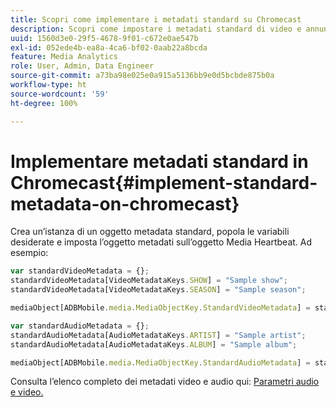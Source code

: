 ```yaml
---
title: Scopri come implementare i metadati standard su Chromecast
description: Scopri come impostare i metadati standard di video e annunci su Chromecast.
uuid: 1560d3e0-29f5-4678-9f01-c672e0ae547b
exl-id: 052ede4b-ea8a-4ca6-bf02-0aab22a8bcda
feature: Media Analytics
role: User, Admin, Data Engineer
source-git-commit: a73ba98e025e0a915a5136bb9e0d5bcbde875b0a
workflow-type: ht
source-wordcount: '59'
ht-degree: 100%

---
```


# Implementare metadati standard in Chromecast{#implement-standard-metadata-on-chromecast}

Crea un’istanza di un oggetto metadata standard, popola le variabili desiderate e imposta l’oggetto metadati sull’oggetto Media Heartbeat. Ad esempio:

```js
var standardVideoMetadata = {};
standardVideoMetadata[VideoMetadataKeys.SHOW] = "Sample show";
standardVideoMetadata[VideoMetadataKeys.SEASON] = "Sample season";

mediaObject[ADBMobile.media.MediaObjectKey.StandardVideoMetadata] = standardVideoMetadata;
```

```js
var standardAudioMetadata = {};
standardAudioMetadata[AudioMetadataKeys.ARTIST] = "Sample artist";
standardAudioMetadata[AudioMetadataKeys.ALBUM] = "Sample album";

mediaObject[ADBMobile.media.MediaObjectKey.StandardAudioMetadata] = standardAudioMetadata;
```

Consulta l’elenco completo dei metadati video e audio qui: [Parametri audio e video.](/help/implementation/variables/audio-video-parameters.md)
